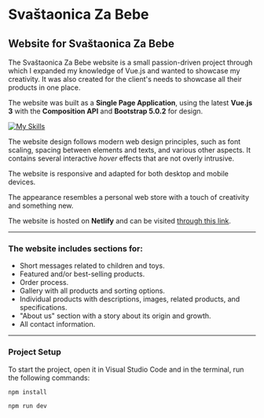 # Svaštaonica Za Bebe

## Website for Svaštaonica Za Bebe

The Svaštaonica Za Bebe website is a small passion-driven project through which I expanded my knowledge of Vue.js and wanted to showcase my creativity. It was also created for the client's needs to showcase all their products in one place.

The website was built as a **Single Page Application**, using the latest **Vue.js 3** with the **Composition API** and **Bootstrap 5.0.2** for design.

[![My Skills](https://skills.thijs.gg/icons?i=vue,js,bootstrap,netlify)](https://skills.thijs.gg)

The website design follows modern web design principles, such as font scaling, spacing between elements and texts, and various other aspects. It contains several interactive _hover_ effects that are not overly intrusive.

The website is responsive and adapted for both desktop and mobile devices.

The appearance resembles a personal web store with a touch of creativity and something new.

The website is hosted on **Netlify** and can be visited [through this link](https://svastaonicazabebe.netlify.app).

---

### The website includes sections for:

- Short messages related to children and toys.
- Featured and/or best-selling products.
- Order process.
- Gallery with all products and sorting options.
- Individual products with descriptions, images, related products, and specifications.
- "About us" section with a story about its origin and growth.
- All contact information.

---

### Project Setup

To start the project, open it in Visual Studio Code and in the terminal, run the following commands:

```sh
npm install
```

```sh
npm run dev
```
